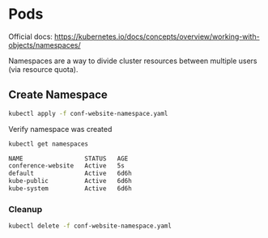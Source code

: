 # Pods
Official docs: https://kubernetes.io/docs/concepts/overview/working-with-objects/namespaces/

Namespaces are a way to divide cluster resources between multiple users (via resource quota).

## Create Namespace 

```bash
kubectl apply -f conf-website-namespace.yaml 
```
Verify namespace was created

```bash
kubectl get namespaces 
```
```bash
NAME                 STATUS   AGE
conference-website   Active   5s
default              Active   6d6h
kube-public          Active   6d6h
kube-system          Active   6d6h
```
### Cleanup

```bash
kubectl delete -f conf-website-namespace.yaml 
```
